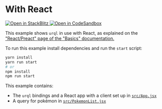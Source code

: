 # With React

<p>
  <a href="https://stackblitz.com/github/urql-graphql/urql/tree/main/examples/with-react">
    <img
      alt="Open in StackBlitz"
      src="https://img.shields.io/badge/open_in_stackblitz-1269D3?logo=stackblitz&style=for-the-badge"
    />
  </a>
  <a href="https://codesandbox.io/p/sandbox/github/urql-graphql/urql/tree/main/examples/with-react">
    <img
      alt="Open in CodeSandbox"
      src="https://img.shields.io/badge/open_in_codesandbox-151515?logo=codesandbox&style=for-the-badge"
    />
  </a>
</p>

This example shows `urql` in use with React, as explained on the ["React/Preact" page of the "Basics"
documentation.](https://formidable.com/open-source/urql/docs/basics/react-preact/)

To run this example install dependencies and run the `start` script:

```sh
yarn install
yarn run start
# or
npm install
npm run start
```

This example contains:

- The `urql` bindings and a React app with a client set up in [`src/App.jsx`](src/App.jsx)
- A query for pokémon in [`src/PokemonList.jsx`](src/PokemonList.jsx)

